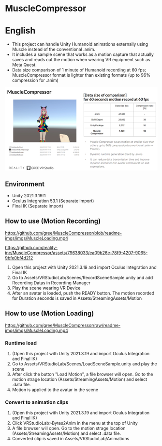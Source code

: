 # MuscleCompressor

# English
- This project can handle Unity Humanoid animations externally using Muscle instead of the conventional .anim.
- It includes a sample scene that works as a motion capture that actually saves and reads out the motion when wearing VR equipment such as Meta Quest.
- Data size comparison of 1 minute of Humanoid recording at 60 fps; MuscleCompressor format is lighter than existing formats (up to 96% compression for .anim)

![image](https://github.com/gree/MuscleCompressor/blob/readme-imgs/imgs/MuscleCompressor.png?raw=true)



## Environment
- Unity 2021.3.19f1
- Oculus Integration 53.1 (Separate import)
- Final IK (Separate import)

## How to use (Motion Recording)

https://github.com/gree/MuscleCompressor/blob/readme-imgs/imgs/MuscleLoading.mp4

https://github.com/reality-inc/MuscleCompressor/assets/79638033/ea09b26e-78f9-4207-9065-9bfe0bf4d212

1. Open this project with Unity 2021.3.19 and import Oculus Integration and Final IK
2. Go to Assets/VRStudioLab/Scenes/RecordSceneSample.unity and add Recording Datas in Recording Manager
3. Play the scene wearing VR Device
4. After an avatar is loaded, push the READY button. The motion recorded for Duration seconds is saved in Assets/StreamingAssets/Motion

## How to use (Motion Loading)

https://github.com/gree/MuscleCompressor/raw/readme-imgs/imgs/MuscleLoading.mp4

### Runtime load
1. (Open this project with Unity 2021.3.19 and import Oculus Integration and Final IK)
2. Go to Assets/VRStudioLab/Scenes/LoadSceneSample.unity and play the scene
3. After click the button "Load Motion", a file browser will open. Go to the motion strage location (Assets/StreamingAssets/Motion) and select .data file.
4. Motion is applied to the avatar in the scene

### Convert to animation clips
1. (Open this project with Unity 2021.3.19 and import Oculus Integration and Final IK)
2. Click VRStudioLab>Bytes2Anim in the menu at the top of Unity
3. A file browser will open. Go to the motion strage location (Assets/StreamingAssets/Motion) and select .data file.
6. Converted clip is saved in Assets/VRStudioLab/Animations


